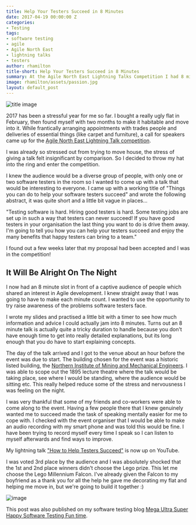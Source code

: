 ```yaml
---
title: Help Your Testers Succeed in 8 Minutes
date: 2017-04-19 00:00:00 Z
categories:
- Testing
tags:
- software testing
- agile
- Agile North East
- lightning talks
- testers
author: rhamilton
title-short: Help Your Testers Succeed in 8 Minutes
summary: At the Agile North East Lightning Talks Competition I had 8 minutes to tell a room full of people how to help testers succeed.
image: rhamilton/assets/passion.jpg
layout: default_post
---
```


<img src="{{ site.baseurl }}/rhamilton/assets/passion.jpg" alt="title image" title="title image"/>

2017 has been a stressful year for me so far. I bought a really ugly flat in February, then found myself with two months to make it habitable and move into it. While frantically arranging appointments with trades people and deliveries of essential things (like carpet and furniture), a call for speakers came up for the [Agile North East Lightning Talk competition](https://www.meetup.com/Agile-North-East/events/237476141/).

I was already so stressed out from trying to move house, the stress of giving a talk felt insignificant by comparison. So I decided to throw my hat into the ring and enter the competition.

I knew the audience would be a diverse group of people, with only one or two software testers in the room so I wanted to come up with a talk that would be interesting to everyone. I came up with a working title of "Things you can do to help your software testers succeed" and wrote the following abstract, it was quite short and a little bit vague in places...

"Testing software is hard. Hiring good testers is hard. Some testing jobs are set up in such a way that testers can never succeed! If you have good testers in your organisation the last thing you want to do is drive them away. I'm going to tell you how you can help your testers succeed and enjoy the many benefits that happy testers can bring to a team."

I found out a few weeks later that my proposal had been accepted and I was in the competition!

## It Will Be Alright On The Night

I now had an 8 minute slot in front of a captive audience of people which shared an interest in Agile development. I knew straight away that I was going to have to make each minute count. I wanted to use the opportunity to try raise awareness of the problems software testers face.

I wrote my slides and practised a little bit with a timer to see how much information and advice I could actually jam into 8 minutes. Turns out an 8 minute talk is actually quite a tricky duration to handle because you don't have enough time to get into really detailed explanations, but its long enough that you do have to start explaining concepts.

The day of the talk arrived and I got to the venue about an hour before the event was due to start. The building chosen for the event was a historic listed building, the [Northern Institute of Mining and Mechanical Engineers](https://en.wikipedia.org/wiki/North_of_England_Institute_of_Mining_and_Mechanical_Engineers). I was able to scope out the 1895 lecture theatre where the talk would be taking place, see where I would be standing, where the audience would be sitting etc. This really helped reduce some of the stress and nervousness I was feeling on the night.

I was very thankful that some of my friends and co-workers were able to come along to the event. Having a few people there that I knew genuinely wanted me to succeed made the task of speaking mentally easier for me to cope with. I checked with the event organiser that I would be able to make an audio recording with my smart phone and was told this would be fine. I have been trying to record myself every time I speak so I can listen to myself afterwards and find ways to improve.

My lightning talk ["How to Help Testers Succeed"](https://youtu.be/wuy8d-4HCBA) is now up on YouTube.

I was voted 3rd place by the audience and I was absolutely shocked that the 1st and 2nd place winners didn't choose the Lego prize. This let me choose the Lego Millennium Falcon. I've already given the Falcon to my boyfriend as a thank you for all the help he gave me decorating my flat and helping me move in, but we're going to build it together :)

<img src="{{ site.baseurl }}/rhamilton/assets/falcon.jpg" alt="image" title="image"/>

This post was also published on my software testing blog [Mega Ultra Super Happy Software Testing Fun time](http://testingfuntime.blogspot.co.uk/).

